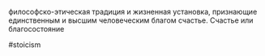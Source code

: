 философско-этическая традиция и жизненная установка, признающие единственным и высшим человеческим благом счастье. Счастье или благосостояние 

#stoicism 